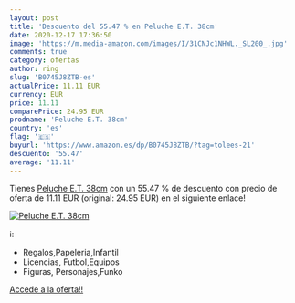 ```yaml
---
layout: post
title: 'Descuento del 55.47 % en Peluche E.T. 38cm'
date: 2020-12-17 17:36:50
image: 'https://m.media-amazon.com/images/I/31CNJc1NHWL._SL200_.jpg'
comments: true
category: ofertas
author: ring
slug: 'B0745J8ZTB-es'
actualPrice: 11.11 EUR
currency: EUR
price: 11.11
comparePrice: 24.95 EUR
prodname: 'Peluche E.T. 38cm'
country: 'es'
flag: '🇪🇸'
buyurl: 'https://www.amazon.es/dp/B0745J8ZTB/?tag=tolees-21'
descuento: '55.47'
average: '11.11'
---
```


Tienes [Peluche E.T. 38cm](https://www.amazon.es/dp/B0745J8ZTB/?tag=tolees-21) con un 55.47 % de descuento con precio de oferta de 11.11 EUR (original: 24.95 EUR) en el siguiente enlace!

[![Peluche E.T. 38cm](https://m.media-amazon.com/images/I/31CNJc1NHWL._SL200_.jpg)](https://www.amazon.es/dp/B0745J8ZTB/?tag=tolees-21)

ℹ️:

- Regalos,Papeleria,Infantil
- Licencias, Futbol,Equipos
- Figuras, Personajes,Funko

[Accede a la oferta!!](https://www.amazon.es/dp/B0745J8ZTB/?tag=tolees-21)
